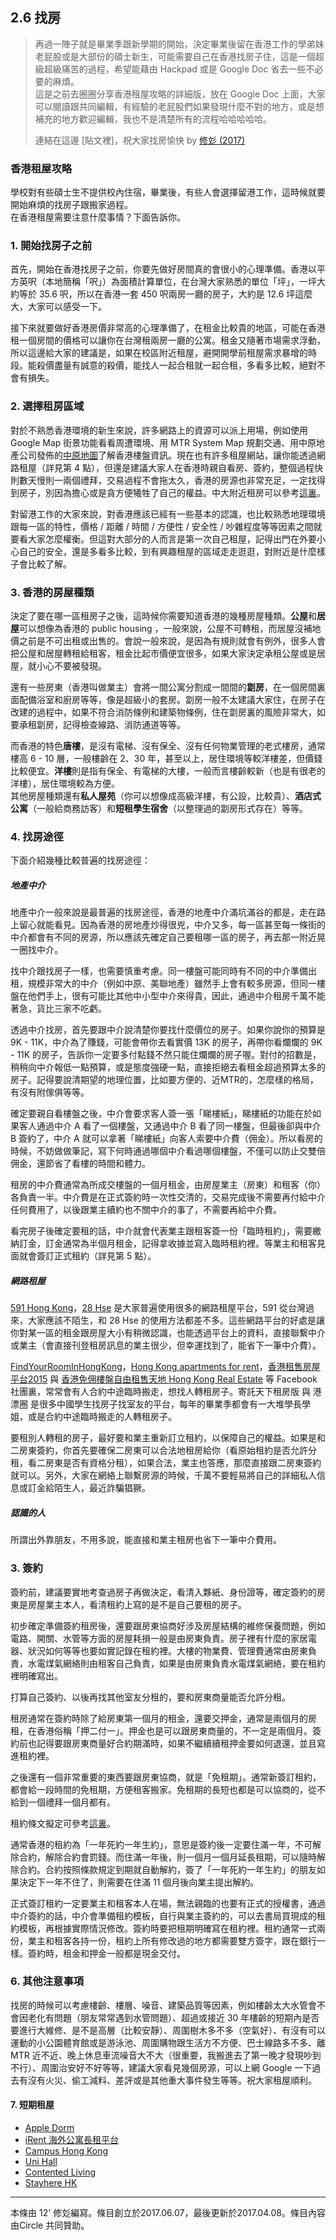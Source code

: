 ## 2.6 找房

> 再過一陣子就是畢業季跟新學期的開始，決定畢業後留在香港工作的學弟妹老屁股或是大部份的碩士新生，可能需要自己在香港找房子住，這是一個超級超級痛苦的過程，希望能藉由 Hackpad 或是 Google Doc 省去一些不必要的麻煩。  
> 這是之前去圈圈分享香港租屋攻略的詳細版，放在 Google Doc 上面，大家可以閱讀跟共同編輯，有經驗的老屁股們如果發現什麼不對的地方，或是想補充的地方歡迎編輯，我也不是清楚所有的流程哈哈哈哈哈。
>
> 連結在這邊 \[貼文裡\]，祝大家找房愉快    by [修彣 \(2017\)](https://www.facebook.com/groups/162461677166537/permalink/1331198270292866)

### 香港租屋攻略

學校對有些碩士生不提供校內住宿，畢業後，有些人會選擇留港工作，這時候就要開始麻煩的找房子跟搬家過程。  
在香港租屋需要注意什麼事情？下面告訴你。

### 1. 開始找房子之前

首先，開始在香港找房子之前，你要先做好房間真的會很小的心理準備。香港以平方英呎（本地簡稱「呎」）為面積計算單位，在台灣大家熟悉的單位「坪」，一坪大約等於 35.6 呎，所以在香港一套 450 呎兩房一廳的房子，大約是 12.6 坪這麼大，大家可以感受一下。

接下來就要做好香港房價非常高的心理準備了，在租金比較貴的地區，可能在香港租一個房間的價格可以讓你在台灣租兩房一廳的公寓。租金又隨著市場需求浮動，所以這邊給大家的建議是，如果在校區附近租屋，避開開學前租屋需求暴增的時段。能殺價盡量有誠意的殺價，能找人一起合租就一起合租，多看多比較，絕對不會有損失。

### 2. 選擇租房區域

對於不熟悉香港環境的新生來說，許多網路上的資源可以派上用場，例如使用 Google Map 街景功能看看周遭環境、用 MTR System Map 規劃交通、用中原地產公司發佈的[中原地圖](http://hk.centamap.com/gc/home.aspx)了解香港樓盤資訊。現在也有許多租屋網站，讓你能透過網路租屋（詳見第 4 點），但還是建議大家人在香港時親自看房、簽約，整個過程快則數天慢則一兩個禮拜，交易過程不會拖太久，香港的房源也非常充足，一定找得到房子，別因為擔心或是貪方便犧牲了自己的權益。中大附近租房可以參考[這裏](http://bbs.gter.net/thread-1554742-1-1.html)。

對留港工作的大家來說，對香港應該已經有一些基本的認識，也比較熟悉地理環境跟每一區的特性，價格 / 距離 / 時間 / 方便性 / 安全性 / 吵雜程度等等因素之間就要看大家怎麼權衡。但這對大部分的人而言是第一次自己租屋，記得出門在外要小心自己的安全，還是多看多比較，到有興趣租屋的區域走走逛逛，對附近是什麼樣子會比較了解。

### 3. 香港的房屋種類

決定了要在哪一區租房子之後，這時候你需要知道香港的幾種房屋種類。**公屋**和**居屋**可以想像為香港的 public housing ，一般來說，公屋不可轉租，而居屋沒補地價之前是不可出租或出售的。會說一般來說，是因為有規則就會有例外，很多人會把公屋和居屋轉租給租客，租金比起市價便宜很多，如果大家決定承租公屋或是居屋，就小心不要被發現。

還有一些房東（香港叫做業主）會將一間公寓分割成一間間的**劏房**，在一個房間裏面配備浴室和廚房等等，像是超級小的套房。劏房一般不太建議大家住，在房子在改建的過程中，如果不符合消防條例和建築物條例，住在劏房裏的風險非常大，如要承租劏房，記得檢查線路、消防通道等等。

而香港的特色**唐樓**，是沒有電梯、沒有保全、沒有任何物業管理的老式樓房，通常樓高 6 - 10 層，一般樓齡在 2、30 年，甚至以上，居住環境等較洋樓差，但價錢比較便宜。**洋樓**則是指有保全、有電梯的大樓，一般而言樓齡較新（也是有很老的洋樓），居住環境較為方便。  
其他房屋種類還有**私人屋苑**（你可以想像成高級洋樓，有公設，比較貴）、**酒店式公寓**（一般給商務訪客）和**短租學生宿舍**（以整理過的劏房形式存在）等等。

### 4. 找房途徑

下面介紹幾種比較普遍的找房途徑：

##### 地產中介

地產中介一般來說是最普遍的找房途徑，香港的地產中介滿坑滿谷的都是，走在路上留心就能看見。因為香港的房地產炒得很兇，中介又多，每一區甚至每一條街的中介都會有不同的房源，所以應該先確定自己要租哪一區的房子，再去那一附近晃一圈找中介。

找中介跟找房子一樣，也需要慎重考慮。同一樓盤可能同時有不同的中介準備出租，規模非常大的中介（例如中原、美聯地產）雖然手上會有較多房源，但同一樓盤在他們手上，很有可能比其他中小型中介來得貴，因此，通過中介租房千萬不能著急，貨比三家不吃虧。

透過中介找房，首先要跟中介說清楚你要找什麼價位的房子。如果你說你的預算是9K - 11K，中介為了賺錢，可能會帶你去看實價 13K 的房子，再帶你看爛爛的 9K - 11K 的房子，告訴你一定要多付點錢不然只能住爛爛的房子喔。對付的招數是，稍稍向中介報低一點預算，或是態度強硬一點，直接拒絕去看租金超過預算太多的房子。記得要說清期望的地理位置，比如要方便的、近MTR的，怎麼樣的格局，有沒有附傢俱等等。

確定要親自看樓盤之後，中介會要求客人簽一張「睇樓紙」，睇樓紙的功能在於如果客人通過中介 A 看了一個樓盤，又通過中介 B 看了同一樓盤，但最後卻與中介 B 簽約了，中介 A 就可以拿著「睇樓紙」向客人索要中介費（佣金）。所以看房的時候，不妨做做筆記，寫下何時通過哪個中介看過哪個樓盤，不僅可以防止交雙倍佣金，還節省了看樓的時間和體力。

租房的中介費通常為所成交樓盤的一個月租金，由房屋業主（房東）和租客（你）各負責一半。中介費是在正式簽約時一次性交清的，交易完成後不需要再付給中介任何費用了，以後跟業主續約也不關中介的事了，不需要再給中介費。

看完房子後確定要租的話，中介就會代表業主跟租客簽一份「臨時租約」，需要繳納訂金，訂金通常為半個月租金，記得拿收據並寫入臨時租約裡。等業主和租客見面就會簽訂正式租約（詳見第 5 點）。

##### 網路租屋

[591 Hong Kong](https://www.591.com.hk/)，[28 Hse](https://www.28hse.com/?gclid=CjwKEAjw8ZzHBRCUwrrV59XinXUSJADSTE5kPNp8H1kvWyCACL9lyu_uF8bv5kjFNGTQnTC0k5kPXRoCNRXw_wcB) 是大家普遍使用很多的網路租屋平台，591 從台灣過來，大家應該不陌生，和 28 Hse 的使用方法都差不多。這些網路平台的好處是讓你對某一區的租金跟房屋大小有稍微認識，也能透過平台上的資料，直接聯繫中介或業主（會直接刊登租房訊息的業主很少，但幸運找到了，能省下一筆中介費）。

[FindYourRoomInHongKong](https://www.facebook.com/groups/FindYourRoomInHongKong/?ref=bookmarks)，[Hong Kong apartments for rent](https://www.facebook.com/groups/1425040847739216/)，[香港租售房屋平台2015](https://www.facebook.com/groups/hongkongsales/?ref=br_rs) 與 [香港免佣樓盤自由租售天地 Hong Kong Real Estate](https://www.facebook.com/groups/HongKongRealEstate/) 等 Facebook 社團裏，常常會有人合約中途臨時搬走，想找人轉租房子。寄託天下租房版 與 港漂圈 是很多中國學生找房子找室友的平台，每年的畢業季都會有一大堆學長學姐，或是合約中途臨時搬走的人轉租房子。

要租別人轉租的房子，最好要和業主重新訂立租約，以保障自己的權益。如果是和二房東簽約，你首先要確保二房東可以合法地租房給你（看原始租約是否允許分租，看二房東是否有資格分租），如果合法，業主也答應，那麼直接跟二房東簽約就可以。另外，大家在網絡上聯繫房源的時候，千萬不要輕易將自己的詳細私人信息或訂金給陌生人，最近詐騙猖獗。

##### 認識的人

所謂出外靠朋友，不用多說，能直接和業主租房也省下一筆中介費用。

### 3. 簽約

簽約前，建議要實地考查過房子再做決定，看清入夥紙、身份證等，確定簽約的房東是房屋業主本人，看清租約上寫的是不是自己要租的房子。

初步確定準備簽約租房後，還要跟房東協商好涉及房屋結構的維修保養問題，例如電路、開關、水管等方面的房屋耗損一般是由房東負責。房子裡有什麼的家居電器、狀況如何等等也要如實記錄在租約裡。大樓的物業費、管理費通常由房東負責，水電煤氣網絡則由租客自己負責，如果是由房東負責水電煤氣網絡，要在租約裡明確寫出。

打算自己簽約、以後再找其他室友分租的，要和房東商量能否允許分租。

租房通常在簽約時除了給房東第一個月的租金，還要交押金，通常是兩個月的房租，在香港俗稱「押二付一」。押金也是可以跟房東商量的，不一定是兩個月。簽約前也記得要跟房東商量好合約期滿時，如果不繼續續租押金要如何退還，並且寫進租約裡。

之後還有一個非常重要的東西要跟房東協商，就是「免租期」。通常新簽訂租約，都會給一段時間的免租期，方便租客搬家。免租期的長短也都是可以協商的，從不給到一個禮拜一個月都有。

租約條文擬定可參考[這裏](http://www.eaa.org.hk/zh-hk/Information-Centre/Publications/Monograph-Hong-Kong-Domestic-Tenancy/Appendix-Common-Provisions-in-a-Tenancy-Agreement)。

通常香港的租約為「一年死約一年生約」，意思是簽約後一定要住滿一年，不可解除合約，解除合約會罰錢。而住滿一年後，則一個月一個月延長租期，可以隨時解除合約。合約按照條款規定到期就自動解約，簽了「一年死約一年生約」的朋友如果決定下一年不住了，則需要在住滿 11 個月後向業主提出解約。

正式簽訂租約一定要業主和租客本人在場，無法親臨的也要有正式的授權書，通過中介簽約的話，中介會準備租約模板，自行與業主簽約的，可以去書局買現成的租約模板，再根據實際情況修改。簽約時要把租期明確寫在租約裡。租約通常一式兩份，業主和租客各持一份，租約上所有修改過的地方都需要雙方簽字，跟在銀行一樣。簽約時，租金和押金一般都是現金交付。

### 6. 其他注意事項

找房的時候可以考慮樓齡、樓層、噪音、建築品質等因素，例如樓齡太大水管會不會因老化有問題（朋友常常遇到水管問題）、超過或接近 30 年樓齡的短期內是否要進行大維修、是不是高層（比較安靜）、周圍樹木多不多（空氣好）、有沒有可以運動的小公園體育館或是游泳池、周圍購物跟生活方不方便、巴士線路多不多、離 MTR 近不近、晚上休息車流噪音大不大（很重要，我搬進去了第一晚才發現吵到不行）、周圍治安好不好等等，建議大家看見幾個房源，可以上網 Google 一下過去有沒有火災、偷工減料、差評或是其他重大事件發生等等。祝大家租屋順利。

#### 7. 短期租屋

* [Apple Dorm](https://www.appledorm.com/)
* [iRent 海外公寓長租平台](https://www.irent.hk/)
* [Campus Hong Kong](http://www.campushk.com/cn/)
* [Uni Hall](http://www.unihall.com.hk/)
* [Contented Living](http://www.contentedlivings.com/)
* [Stayhere HK](https://www.facebook.com/Stayhere-HK-1562521123993523/)

---
本條由 12' 修彣編寫。條目創立於2017.06.07，最後更新於2017.04.08。條目內容由Circle 共同贊助。

